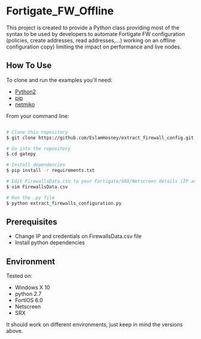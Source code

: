 # Fortigate_FW_Offline
This project is created to provide a Python class providing most of the syntax to be used by developers to automate Fortigate FW configuration (policies, create addresses, read addresses,...) working on an offline configuration copy) limiting the impact on performance and live nodes.

## How To Use

To clone and run the examples you'll need:
* [Python2](https://www.python.org/downloads/)
* [pip](https://pip.pypa.io/en/stable/installing/)
* [netmiko](https://pypi.org/project/netmiko/)

From your command line:

```bash

# Clone this repository
$ git clone https://github.com/EslamHosney/extract_firewall_config.git

# Go into the repository
$ cd gatepy

# Install dependencies
$ pip install -r requirements.txt

# Edit FirewallsData.csv to your Fortigate/SRX/Netscreen details (IP and credentials)
$ vim FirewallsData.csv

# Run the .py file
$ python extract_firewalls_configuration.py
```


## Prerequisites

* Change IP and credentials on FirewallsData.csv file
* Install python dependencies


## Environment

Tested on:
* Windows X 10
* python 2.7
* FortiOS 6.0
* Netscreen
* SRX

It should work on different environments, just keep in mind the versions above.


